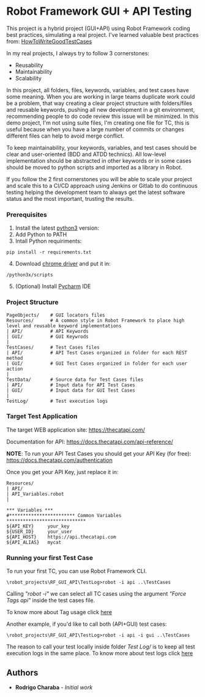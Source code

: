 # Robot Framework GUI + API Testing

This project is a hybrid project (GUI+API) using Robot Framework coding best practices, simulating a real project. I've learned valuable best practices from: [HowToWriteGoodTestCases](https://github.com/robotframework/HowToWriteGoodTestCases/blob/master/HowToWriteGoodTestCases.rst)

In my real projects, I always try to follow 3 cornerstones:

- Reusability
- Maintainability
- Scalability

In this project, all folders, files, keywords, variables, and test cases have some meaning.
When you are working in large teams duplicate work could be a problem, that way creating a clear project structure with folders/files and reusable keywords, pushing all new development in a git environment, recommending people to do code review this issue will be minimized. In this demo project, I'm not using suite files, I'm creating one file for TC, this is useful because when you have a large number of commits or changes different files can help to avoid merge conflict.

To keep maintainability, your keywords, variables, and test cases should be clear and user-oriented (BDD and ATDD technics). All low-level implementation should be abstracted in other keywords or in some cases should be moved to python scripts and imported as a library in Robot.

If you follow the 2 first cornerstones you will be able to scale your project and scale this to a CI/CD approach using Jenkins or Gitlab to do continuous testing helping the development team to always get the latest software status and the most important, trusting the results.

### Prerequisites

1. Install the latest [python3](https://www.python.org/downloads/windows/) version:
2. Add Python to PATH
3. Intall Python requiriments:
```
pip install -r requirements.txt
```
4. Download [chrome driver](https://chromedriver.chromium.org/downloads) and put it in: 
```
/python3x/scripts
```
5. (Optional) Install [Pycharm](https://www.jetbrains.com/pt-br/pycharm/download/#section=windows) IDE

### Project Structure
```
PageObjects/    # GUI locators files
Resources/      # A common style in Robot Framework to place high level and reusable keyword implementations
| API/          # API Keywords
| GUI/          # GUI Keywrods
|
TestCases/      # Test Cases files
| API/          # API Test Cases organized in folder for each REST method
| GUI/          # GUI Test Cases organized in folder for each user action
|
TestData/       # Source data for Test Cases files
| API/          # Input data for API Test Cases
| GUI/          # Input data for GUI Test Cases
|
TestLog/        # Test execution logs
```
### Target Test Application

The target WEB application site: https://thecatapi.com/

Documentation for API: https://docs.thecatapi.com/api-reference/

**NOTE**: To run your API Test Cases you should get your API Key (for free): https://docs.thecatapi.com/authentication 

Once you get your API Key, just replace it in:
```
Resources/      
| API/
| API_Variables.robot
|
```
```
*** Variables ***
#************************ Common Variables *****************************
${API_KEY}     your_key
${USER_ID}     your_user
${API_HOST}    https://api.thecatapi.com
${API_ALIAS}   mycat
```

### Running your first Test Case
To run your first TC, you can use Robot Framework CLI.
```
\robot_projects\RF_GUI_API\TestLog>robot -i api ..\TestCases
```
Calling *"robot -i"* we can select all TC cases using the argument *"Force Tags    api"* inside the test cases file.

To know more about Tag usage click [here](https://robotframework.org/robotframework/latest/RobotFrameworkUserGuide.html#tagging-test-cases)

Another example, if you'd like to call both (API+GUI) test cases:
```
\robot_projects\RF_GUI_API\TestLog>robot -i api -i gui ..\TestCases
```
The reason to call your test locally inside folder *Test Log/* is to keep all test execution logs in the same place. To know more about test logs click [here](https://robotframework.org/robotframework/latest/RobotFrameworkUserGuide.html#output-directory)

## Authors

* **Rodrigo Charaba** - *Initial work* 
